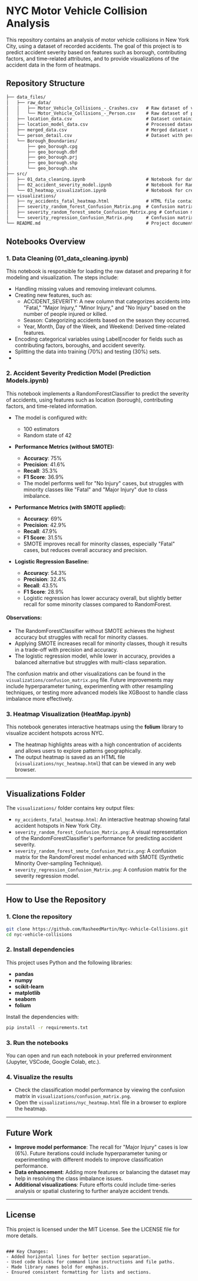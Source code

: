 # NYC Motor Vehicle Collision Analysis

This repository contains an analysis of motor vehicle collisions in New York City, using a dataset of recorded accidents. The goal of this project is to predict accident severity based on features such as borough, contributing factors, and time-related attributes, and to provide visualizations of the accident data in the form of heatmaps.

## Repository Structure

```markdown
├── data_files/
│   ├── raw_data/
│   │   ├── Motor_Vehicle_Collisions_-_Crashes.csv   # Raw dataset of vehicle collision incidents in NYC
│   │   └── Motor_Vehicle_Collisions_-_Person.csv    # Raw dataset of person details involved in collisions
│   ├── location_data.csv                            # Dataset containing location information for modeling
│   ├── location_model_data.csv                      # Processed dataset for location-based modeling
│   ├── merged_data.csv                              # Merged dataset of vehicle collisions and person details
│   └── person_detail.csv                            # Dataset with person-specific details for analysis
│   └── Borough_Boundaries/
│       ├── geo_borough.cpg
│       ├── geo_borough.dbf
│       ├── geo_borough.prj
│       ├── geo_borough.shp
│       └── geo_borough.shx
├── src/
│   ├── 01_data_cleaning.ipynb                       # Notebook for data cleaning and preprocessing
│   ├── 02_accident_severity_model.ipynb             # Notebook for RandomForestClassifier model predicting accident severity
│   └── 03_heatmap_visualization.ipynb               # Notebook for creating heatmaps using Folium
├── visualizations/
│   ├── ny_accidents_fatal_heatmap.html              # HTML file containing a heatmap of fatal accidents
│   ├── severity_random_forest_Confusion_Matrix.png  # Confusion matrix for RandomForestClassifier model
│   ├── severity_random_forest_smote_Confusion_Matrix.png # Confusion matrix for RandomForest with SMOTE
│   └── severity_regression_Confusion_Matrix.png     # Confusion matrix for severity regression model
└── README.md                                        # Project documentation
```

## Notebooks Overview

### 1. Data Cleaning (01_data_cleaning.ipynb)
This notebook is responsible for loading the raw dataset and preparing it for modeling and visualization. The steps include:

- Handling missing values and removing irrelevant columns.
- Creating new features, such as:
  - ACCIDENT_SEVERITY: A new column that categorizes accidents into "Fatal," "Major Injury," "Minor Injury," and "No Injury" based on the number of people injured or killed.
  - Season: Categorizing accidents based on the season they occurred.
  - Year, Month, Day of the Week, and Weekend: Derived time-related features.
- Encoding categorical variables using LabelEncoder for fields such as contributing factors, boroughs, and accident severity.
- Splitting the data into training (70%) and testing (30%) sets.
- 
### 2. Accident Severity Prediction Model (Prediction Models.ipynb)
This notebook implements a RandomForestClassifier to predict the severity of accidents, using features such as location (borough), contributing factors, and time-related information.

- The model is configured with:
  - 100 estimators
  - Random state of 42
- **Performance Metrics (without SMOTE):**
  - **Accuracy**: 75%
  - **Precision**: 41.6%
  - **Recall**: 35.3%
  - **F1 Score**: 36.9%
  - The model performs well for "No Injury" cases, but struggles with minority classes like "Fatal" and "Major Injury" due to class imbalance.

- **Performance Metrics (with SMOTE applied):**
  - **Accuracy**: 69%
  - **Precision**: 42.9%
  - **Recall**: 47.9%
  - **F1 Score**: 31.5%
  - SMOTE improves recall for minority classes, especially "Fatal" cases, but reduces overall accuracy and precision.

- **Logistic Regression Baseline:**
  - **Accuracy**: 54.3%
  - **Precision**: 32.4%
  - **Recall**: 43.5%
  - **F1 Score**: 28.9%
  - Logistic regression has lower accuracy overall, but slightly better recall for some minority classes compared to RandomForest.

#### Observations:
- The RandomForestClassifier without SMOTE achieves the highest accuracy but struggles with recall for minority classes.
- Applying SMOTE increases recall for minority classes, though it results in a trade-off with precision and accuracy.
- The logistic regression model, while lower in accuracy, provides a balanced alternative but struggles with multi-class separation.

The confusion matrix and other visualizations can be found in the `visualizations/confusion_matrix.png` file. Future improvements may include hyperparameter tuning, experimenting with other resampling techniques, or testing more advanced models like XGBoost to handle class imbalance more effectively.

### 3. Heatmap Visualization (HeatMap.ipynb)

This notebook generates interactive heatmaps using the **folium** library to visualize accident hotspots across NYC.

- The heatmap highlights areas with a high concentration of accidents and allows users to explore patterns geographically.
- The output heatmap is saved as an HTML file (`visualizations/nyc_heatmap.html`) that can be viewed in any web browser.

---

## Visualizations Folder

The `visualizations/` folder contains key output files:

- `ny_accidents_fatal_heatmap.html`: An interactive heatmap showing fatal accident hotspots in New York City.
- `severity_random_forest_Confusion_Matrix.png`: A visual representation of the RandomForestClassifier's performance for predicting accident severity.
- `severity_random_forest_smote_Confusion_Matrix.png`: A confusion matrix for the RandomForest model enhanced with SMOTE (Synthetic Minority Over-sampling Technique).
- `severity_regression_Confusion_Matrix.png`: A confusion matrix for the severity regression model.

---

## How to Use the Repository

### 1. Clone the repository

```bash
git clone https://github.com/RasheedMartin/Nyc-Vehicle-Collisions.git
cd nyc-vehicle-collisions
```

### 2. Install dependencies

This project uses Python and the following libraries:

- **pandas**
- **numpy**
- **scikit-learn**
- **matplotlib**
- **seaborn**
- **folium**

Install the dependencies with:

```bash
pip install -r requirements.txt
```

### 3. Run the notebooks

You can open and run each notebook in your preferred environment (Jupyter, VSCode, Google Colab, etc.).

### 4. Visualize the results

- Check the classification model performance by viewing the confusion matrix in `visualizations/confusion_matrix.png`.
- Open the `visualizations/nyc_heatmap.html` file in a browser to explore the heatmap.

---

## Future Work

- **Improve model performance**: The recall for "Major Injury" cases is low (6%). Future iterations could include hyperparameter tuning or experimenting with different models to improve classification performance.
- **Data enhancement**: Adding more features or balancing the dataset may help in resolving the class imbalance issues.
- **Additional visualizations**: Future efforts could include time-series analysis or spatial clustering to further analyze accident trends.

---

## License

This project is licensed under the MIT License. See the LICENSE file for more details.
```

### Key Changes:
- Added horizontal lines for better section separation.
- Used code blocks for command line instructions and file paths.
- Made library names bold for emphasis.
- Ensured consistent formatting for lists and sections.